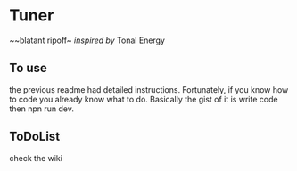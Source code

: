 # Tuner

~~blatant ripoff~ *inspired by* Tonal Energy

## To use

the previous readme had detailed instructions. Fortunately, if you know how to code you already know what to do. Basically the gist of it is write code then npn run dev.

## ToDoList

check the wiki
